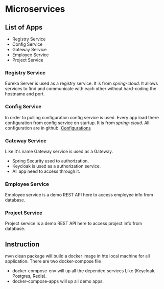 # Microservices

## List of Apps
- Registry Service
- Config Service
- Gateway Service
- Employee Service
- Project Service

### Registry Service
Eureka Server is used as a registry service. It is from *spring-cloud*. It allows services to find and communicate with each other without hard-coding the hostname and port.

### Config Service
In order to pulling configuration config service is used. Every app load there configuration from config service on startup. It is from *spring-cloud*.
All configuration are in github. [Configurations](https://github.com/md-tareqaziz/Configurations) 

### Gateway Service
Like it's name Gateway service is used as a Gateway.
  - Spring Security used to authorization.
  - Keycloak is used as a authorization service.
  - All app need to access through it.

### Employee Service
Employee service is a demo REST API here to access employee info from database. 

### Project Service
Project service is a demo REST API here to access project info from database.

## Instruction
mvn clean package will build a docker image in hte local machine for all application.
There are two docker-compose file
  - docker-compose-env will up all the depended services Like (Keycloak, Postgres, Redis).
  - docker-compose-apps will up all demo apps.
